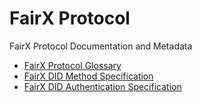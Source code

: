# FairX Protocol

FairX Protocol Documentation and Metadata

* [FairX Protocol Glossary](glossary.md)
* [FairX DID Method Specification](did/README.md)
* [FairX DID Authentication Specification](authentication/README.md)
